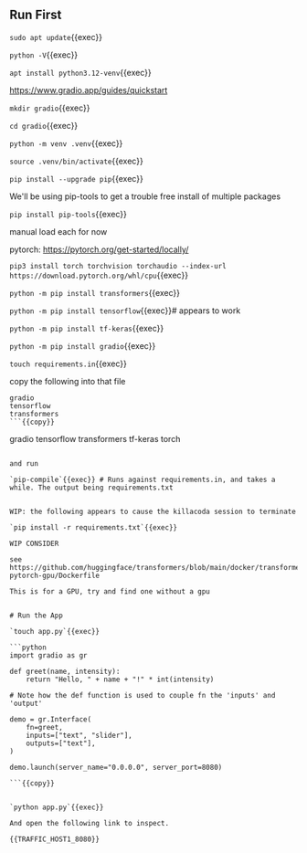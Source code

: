 ## Run First

`sudo apt update`{{exec}}

`python -V`{{exec}}



`apt install python3.12-venv`{{exec}}

https://www.gradio.app/guides/quickstart

`mkdir gradio`{{exec}}

`cd gradio`{{exec}}

`python -m venv .venv`{{exec}}

`source .venv/bin/activate`{{exec}}

`pip install --upgrade pip`{{exec}}

We'll be using pip-tools to get a trouble free install of multiple packages

`pip install pip-tools`{{exec}}

manual load each for now

pytorch: https://pytorch.org/get-started/locally/

`pip3 install torch torchvision torchaudio --index-url https://download.pytorch.org/whl/cpu`{{exec}}

`python -m pip install transformers`{{exec}}

`python -m pip install tensorflow`{{exec}}# appears to work

`python -m pip install tf-keras`{{exec}}

`python -m pip install gradio`{{exec}}


`touch requirements.in`{{exec}}

copy the following into that file

```
gradio
tensorflow
transformers
```{{copy}}

```
gradio
tensorflow
transformers
tf-keras
torch
```{{copy}}

and run

`pip-compile`{{exec}} # Runs against requirements.in, and takes a while. The output being requirements.txt


WIP: the following appears to cause the killacoda session to terminate

`pip install -r requirements.txt`{{exec}}

WIP CONSIDER

see https://github.com/huggingface/transformers/blob/main/docker/transformers-pytorch-gpu/Dockerfile

This is for a GPU, try and find one without a gpu


# Run the App

`touch app.py`{{exec}}

```python
import gradio as gr

def greet(name, intensity):
    return "Hello, " + name + "!" * int(intensity)

# Note how the def function is used to couple fn the 'inputs' and 'output'

demo = gr.Interface(
    fn=greet,
    inputs=["text", "slider"],
    outputs=["text"],
)

demo.launch(server_name="0.0.0.0", server_port=8080)

```{{copy}}


`python app.py`{{exec}}

And open the following link to inspect.

{{TRAFFIC_HOST1_8080}}
